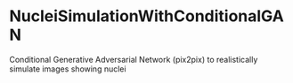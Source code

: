 # NucleiSimulationWithConditionalGAN
Conditional Generative Adversarial Network (pix2pix) to realistically simulate images showing nuclei

